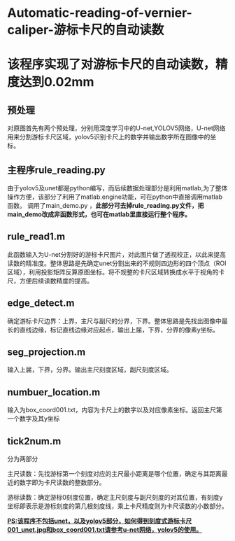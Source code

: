 # Automatic-reading-of-vernier-caliper-游标卡尺的自动读数
# 该程序实现了对游标卡尺的自动读数，精度达到0.02mm

## 预处理

对原图首先有两个预处理，分别用深度学习中的U-net,YOLOV5网络，U-net网络用来分割游标卡尺区域，yolov5识别卡尺上的数字并输出数字所在图像中的坐标。

## 主程序rule_reading.py

由于yolov5及unet都是python编写，而后续数据处理部分是利用matlab,为了整体操作方便，该部分了利用了matlab.engine功能，可在python中直接调用matlab函数。 调用了main_demo.py ，**此部分可去掉rule_reading.py文件，把main_demo改成非函数形式，也可在matlab里直接运行整个程序。**

## rule_read1.m 

此函数输入为U-net分割好的游标卡尺图片，对此图片做了透视校正，以此来提高读数的精准度。整体思路是先确定unet分割出来的不规则四边形的四个顶点（ROI区域），利用投影矩阵反算原图坐标。将不规整的卡尺区域转换成水平于视角的卡尺，方便后续读数精度的提高。

## edge_detect.m

确定游标卡尺边界：上界，主尺与副尺的分界，下界。整体思路是先找出图像中最长的直线边缘，标记直线边缘对应起点，输出上届，下界，分界的像素y坐标。

## seg_projection.m 

输入上届，下界，分界。输出主尺刻度区域，副尺刻度区域。

## numbuer_location.m

 输入为box_coord001.txt，内容为卡尺上的数字以及对应像素坐标。返回主尺第一个数字及其y坐标

## tick2num.m

分为两部分

主尺读数：先找游标第一个刻度对应的主尺最小距离是哪个位置，确定与其距离最近的数字即为卡尺读数的整数部分。

游标读数：确定游标0刻度位置，确定主尺刻度与副尺刻度的对其位置，有刻度y坐标即表示是游标刻度的第几根刻度线，乘上卡尺精度则为卡尺读数的小数部分。

<u>**PS:该程序不包括unet，以及yolov5部分，如何得到刻度式游标卡尺001_unet.jpg和box_coord001.txt请参考u-net网络，yolov5的使用。**</u>

